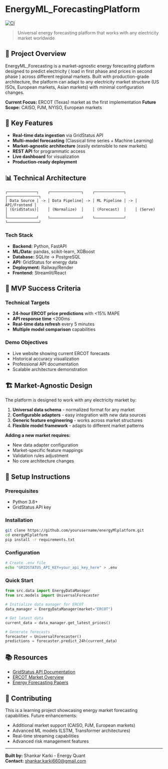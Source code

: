 # EnergyML_ForecastingPlatform
[![CI](https://github.com/shankarkarki/EnergyML_ForecastingPlatform/main/actions/workflows/ci.yml/badge.svg)](https://github.com/yourusername/yourrepo/actions/workflows/ci.yml)
> Universal energy forecasting platform that works with any electricity market worldwide

## 🎯 Project Overview

EnergyML_Forecasting is a market-agnostic energy forecasting platform designed to predict electricity ( load in first phase and prices in second phase ) across different regional markets. Built with production-grade architecture, the platform can adapt to any electricity market structure (US ISOs, European markets, Asian markets) with minimal configuration changes.

**Current Focus:** ERCOT (Texas) market as the first implementation
**Future Scope:** CAISO, PJM, NYISO, European markets

## 🚀 Key Features

- **Real-time data ingestion** via GridStatus API
- **Multi-model forecasting** (Classical time series + Machine Learning)
- **Market-agnostic architecture** (easily extensible to new markets)
- **REST API** for programmatic access
- **Live dashboard** for visualization
- **Production-ready deployment**

## 📊 Technical Architecture

```
┌─────────────┐    ┌──────────────┐    ┌─────────────┐    ┌──────────────┐
│ Data Source │ -> │ Data Pipeline│ -> │ ML Pipeline │ -> │ API/Frontend │
│ (GridStatus)│    │ (Normalize)  │    │ (Forecast)  │    │ (Serve)      │
└─────────────┘    └──────────────┘    └─────────────┘    └──────────────┘
```

### Tech Stack
- **Backend:** Python, FastAPI
- **ML/Data:** pandas, scikit-learn, XGBoost
- **Database:** SQLite -> PostgreSQL
- **API:** GridStatus for energy data
- **Deployment:** Railway/Render
- **Frontend:** Streamlit/React


## 🎯 MVP Success Criteria

### Technical Targets
- **24-hour ERCOT price predictions** with <15% MAPE
- **API response time** <200ms
- **Real-time data refresh** every 5 minutes
- **Multiple model comparison** capabilities

### Demo Objectives
- Live website showing current ERCOT forecasts
- Historical accuracy visualization
- Professional API documentation
- Scalable architecture demonstration

## 🏗️ Market-Agnostic Design

The platform is designed to work with any electricity market by:

1. **Universal data schema** - normalized format for any market
2. **Configurable adapters** - easy integration with new data sources
3. **Generic feature engineering** - works across market structures
4. **Flexible model framework** - adapts to different market patterns

**Adding a new market requires:**
- New data adapter configuration
- Market-specific feature mappings  
- Validation rules adjustment
- No core architecture changes

## 🔧 Setup Instructions

### Prerequisites
- Python 3.8+
- GridStatus API key

### Installation
```bash
git clone https://github.com/yourusername/energyMlplatform.git
cd energyMlplatform
pip install -r requirements.txt
```

### Configuration
```bash
# Create .env file
echo "GRIDSTATUS_API_KEY=your_api_key_here" > .env
```

### Quick Start
```python
from src.data import EnergyDataManager
from src.models import UniversalForecaster

# Initialize data manager for ERCOT
data_manager = EnergyDataManager(market="ERCOT")

# Get latest data
current_data = data_manager.get_latest_prices()

# Generate forecasts
forecaster = UniversalForecaster()
predictions = forecaster.predict_24h(current_data)
```

## 📚 Resources

- [GridStatus API Documentation](https://gridstatus.io/docs)
- [ERCOT Market Overview](http://www.ercot.com/)
- [Energy Forecasting Papers](./docs/references.md)

## 🤝 Contributing

This is a learning project showcasing energy market forecasting capabilities. Future enhancements:

- Additional market support (CAISO, PJM, European markets)
- Advanced ML models (LSTM, Transformer architectures) 
- Real-time streaming capabilities
- Advanced risk management features

---

**Built by:** Shankar Karki - Energy Quant  
**Contact:** shankar.karki660@gmail.com  

